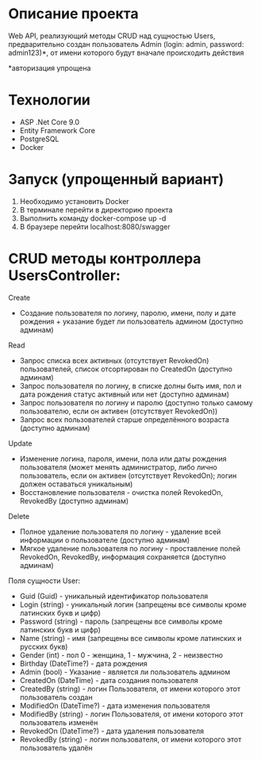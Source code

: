 # Описание проекта
Web API, реализующий методы CRUD над сущностью Users, предварительно создан пользователь Admin (login: admin, password: admin123)*, от имени которого будут вначале происходить действия 

*авторизация упрощена
 

 # Технологии 
 - ASP .Net Core 9.0
 - Entity Framework Core
 - PostgreSQL
 - Docker 

 # Запуск (упрощенный вариант)
 1) Необходимо установить Docker
 2) В терминале перейти в директорию проекта
 3) Выполнить команду docker-compose up -d
 4) В браузере перейти localhost:8080/swagger
 
# CRUD методы контроллера UsersController:
 
Create
- Создание пользователя по логину, паролю, имени, полу и дате рождения + указание будет ли пользователь админом (доступно админам)

Read    
- Запрос списка всех активных (отсутствует RevokedOn) пользователей, список отсортирован по CreatedOn (доступно админам)
- Запрос пользователя по логину, в списке долны быть имя, пол и дата рождения статус активный или нет (доступно админам)
- Запрос пользователя по логину и паролю (доступно только самому пользователю, если он активен (отсутствует RevokedOn))
- Запрос всех пользователей старше определённого возраста (доступно админам)

Update
- Изменение логина, пароля, имени, пола или даты рождения пользователя (может менять администратор, либо лично пользователь, если он активен (отсутствует RevokedOn); логин должен оставаться уникальным)
- Восстановление пользователя - очистка полей RevokedOn, RevokedBy (доступно админам)

Delete
- Полное удаление пользователя по логину - удаление всей информации о пользователе (доступно админам)
- Мягкое удаление пользователя по логину - проставление полей RevokedOn, RevokedBy, информация сохраняется (доступно админам)


Поля сущности User:

- Guid (Guid) - уникальный идентификатор пользователя
- Login (string) - уникальный логин (запрещены все символы кроме латинских букв и цифр)
- Password (string) - пароль (запрещены все символы кроме латинских букв и цифр)
- Name (string) - имя (запрещены все символы кроме латинских и русских букв)
- Gender (int) - пол 0 - женщина, 1 - мужчина, 2 - неизвестно
- Birthday (DateTime?) - дата рождения
- Admin (bool) - Указание - является ли пользователь админом
- CreatedOn (DateTime) - дата создания пользователя
- CreatedBy (string) - логин Пользователя, от имени которого этот пользователь создан
- ModifiedOn (DateTime?) - дата изменения пользователя
- ModifiedBy (string) - логин Пользователя, от имени которого этот пользователь изменён
- RevokedOn (DateTime?) - дата удаления пользователя
- RevokedBy (string) - логин пользователя, от имени которого этот пользователь удалён
 

